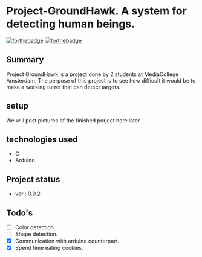 # Project-GroundHawk. A system for detecting human beings.

[![forthebadge](http://forthebadge.com/images/badges/contains-cat-gifs.svg)](http://forthebadge.com)
[![forthebadge](http://forthebadge.com/images/badges/compatibility-betamax.svg)](http://forthebadge.com)

## Summary
Project GroundHawk is a project done by 2 students at MediaCollege Amsterdam.
The perpose of this project is to see how difficult it would be to make a working turret that can detect targets.

## setup
We will post pictures of the finished porject here later

## technologies used
- C
- Arduino

## Project status
- ver : 0.0.2

## Todo's
- [ ] Color detection.
- [ ] Shape detection.
- [x] Communication with arduino counterpart.
- [x] Spend time eating cookies. 
